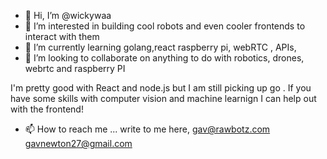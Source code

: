 - 👋 Hi, I’m @wickywaa
- 👀 I’m interested in building cool robots and even cooler frontends to interact with them
- 🌱 I’m currently learning golang,react  raspberry pi, webRTC , APIs, 
- 💞️ I’m looking to collaborate on anything to do with robotics, drones, webrtc and raspberry PI

I'm pretty good with React and node.js but I am still picking up go . 
If you have some skills with computer vision and machine learnign  I can help out with the frontend!


- 📫 How to reach me ...
write to me here, 
gav@rawbotz.com
gavnewton27@gmail.com

<!---
wickywaa/wickywaa is a ✨ special ✨ repository because its `README.md` (this file) appears on your GitHub profile.
You can click the Preview link to take a look at your changes.
--->
